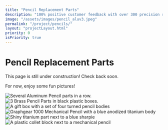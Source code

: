 ```yaml
---
title: "Pencil Replacement Parts"
description: "100% positive customer feedback with over 300 precision replacement parts sold."
image: "/assets/images/pencil_aluv3.jpeg"
permalink: "/project/pencils/"
layout: "projectLayout.html"
priority: 0
isPriority: true
---
```


# Pencil Replacement Parts

This page is still under construction! Check back soon. 

For now, enjoy some fun pictures! 

<img src="/assets/images/pencil_aluv3.jpeg" alt="Several Aluminum Pencil parts in a row." title="aluv3" class="responsive-image"> 

<img src="/assets/images/pencil_brassv3.jpeg" alt="3 Brass Pencil Parts in black plastic boxes." title="brassv3" class="responsive-image"> 

<img src="/assets/images/pencil_100.jpeg" alt="A gift box with a set of four turned pencil bodies" title="100" class="responsive-image"> 

<img src="/assets/images/pencil_ano_ti.jpeg" alt="Graphgear 1000 Mechanical Pencil with a blue anodized titanium body" title="Ti Ano" class="responsive-image">

<img src="/assets/images/pencil_raw_ti.jpeg" alt="Shiny titanium part next to a blue sharpie" title="Raw Ti" class="responsive-image">

<img src="/assets/images/pencil_repair_fixture.jpeg" alt="A plastic collet block next to a mechanical pencil" title="Repiar Fixture" class="responsive-image">

